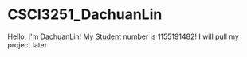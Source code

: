 # CSCI3251_DachuanLin
Hello, I'm DachuanLin!
My Student number is 1155191482!
I will pull my project later
